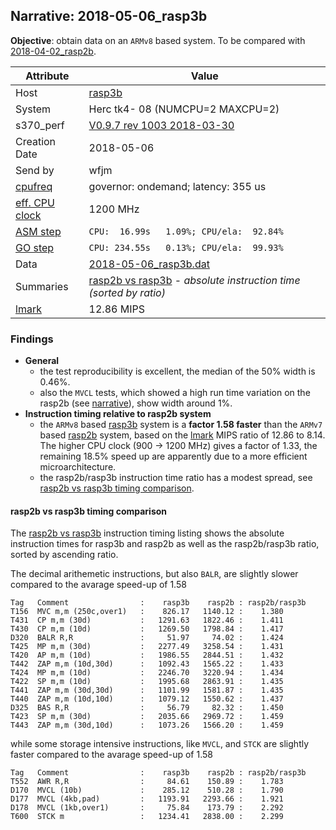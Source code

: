 ## Narrative: 2018-05-06_rasp3b

**Objective**: obtain data on an `ARMv8` based system.
To be compared with [2018-04-02_rasp2b](2018-04-02_rasp2b.md).

| Attribute | Value |
| --------- | ----- |
| Host   | [rasp3b](hostinfo_rasp3b.md) |
| System | Herc tk4- 08 (NUMCPU=2 MAXCPU=2) |
| s370_perf | [V0.9.7  rev  1003  2018-03-30](https://github.com/wfjm/s370-perf/blob/2685ff0/codes/s370_perf.asm) |
| Creation Date | 2018-05-06 |
| Send by | wfjm |
| [cpufreq](README_narr.md#user-content-cpufreq) | governor: ondemand; latency: 355 us |
| [eff. CPU clock](README_narr.md#user-content-effclk) | 1200 MHz |
| [ASM step](README_narr.md#user-content-asm) | `CPU:  16.99s   1.09%; CPU/ela:  92.84%` |
| [GO step](README_narr.md#user-content-go)   | `CPU: 234.55s   0.13%; CPU/ela:  99.93%` |
| Data | [2018-05-06_rasp3b.dat](../data/2018-05-06_rasp3b.dat) |
| Summaries | [rasp2b vs rasp3b](sum_2018-05-08_rasp3b_and_rasp2b.dat) - _absolute instruction time (sorted by ratio)_ |
| [lmark](README_narr.md#user-content-lmark) | 12.86 MIPS |

### <a id="find">Findings</a>
- **General**
  - the test reproducibility is excellent, the median of the 50% width is 0.46%.
  - also the `MVCL` tests, which showed a high run time variation on the rasp2b
    (see [narrative](2018-04-02_rasp2b.md#user-content-find-mvcl-tvar)),
    show width around 1%.
- **Instruction timing relative to rasp2b system**
  - the `ARMv8` based [rasp3b](hostinfo_rasp3b.md) system is a
    **factor 1.58 faster** than the `ARMv7` based
    [rasp2b](hostinfo_rasp2b.md) system,
    based on the [lmark](README_narr.md#user-content-lmark) MIPS ratio of
    12.86 to 8.14. The higher CPU clock (900 -> 1200 MHz) gives a factor
    of 1.33, the remaining 18.5% speed up are apparently due to a more efficient
    microarchitecture.
  - the rasp2b/rasp3b instruction time ratio has a modest spread, see
    [rasp2b vs rasp3b timing comparison](#user-content-find-vs-rasp2b).

#### <a id="find-vs-rasp2b">rasp2b vs rasp3b timing comparison</a>
The [rasp2b vs rasp3b](sum_2018-05-08_rasp3b_and_rasp2b.dat) instruction
timing listing shows the absolute instruction times for rasp3b and rasp2b
as well as the rasp2b/rasp3b ratio, sorted by ascending ratio.

The decimal arithemetic instructions, but also `BALR`, are slightly slower
compared to the avarage speed-up of 1.58
```
Tag   Comment                :    rasp3b    rasp2b : rasp2b/rasp3b
T156  MVC m,m (250c,over1)   :    826.17   1140.12 :    1.380
T431  CP m,m (30d)           :   1291.63   1822.46 :    1.411
T430  CP m,m (10d)           :   1269.50   1798.84 :    1.417
D320  BALR R,R               :     51.97     74.02 :    1.424
T425  MP m,m (30d)           :   2277.49   3258.54 :    1.431
T420  AP m,m (10d)           :   1986.55   2844.51 :    1.432
T442  ZAP m,m (10d,30d)      :   1092.43   1565.22 :    1.433
T424  MP m,m (10d)           :   2246.70   3220.94 :    1.434
T422  SP m,m (10d)           :   1995.68   2863.91 :    1.435
T441  ZAP m,m (30d,30d)      :   1101.99   1581.87 :    1.435
T440  ZAP m,m (10d,10d)      :   1079.12   1550.62 :    1.437
D325  BAS R,R                :     56.79     82.32 :    1.450
T423  SP m,m (30d)           :   2035.66   2969.72 :    1.459
T443  ZAP m,m (30d,10d)      :   1073.26   1566.20 :    1.459
```

while some storage intensive instructions, like `MVCL`, and `STCK` are
slightly faster compared to the avarage speed-up of 1.58
```
Tag   Comment                :    rasp3b    rasp2b : rasp2b/rasp3b
T552  AWR R,R                :     84.61    150.89 :    1.783
D170  MVCL (10b)             :    285.12    510.28 :    1.790
D177  MVCL (4kb,pad)         :   1193.91   2293.66 :    1.921
D178  MVCL (1kb,over1)       :     75.84    173.79 :    2.292
T600  STCK m                 :   1234.41   2838.00 :    2.299
```
